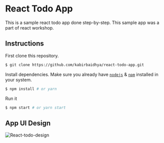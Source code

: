 # React Todo App

This is a sample react todo app done step-by-step.
This sample app was a part of react workshop.


## Instructions

First clone this repository.
```bash
$ git clone https://github.com/kabirbaidhya/react-todo-app.git
```

Install dependencies. Make sure you already have [`nodejs`](https://nodejs.org/en/) & [`npm`](https://www.npmjs.com/) installed in your system.
```bash
$ npm install # or yarn
```

Run it
```bash
$ npm start # or yarn start
```
## App UI Design

![React-todo-design](https://user-images.githubusercontent.com/94952124/143566468-48c06f82-6d0e-427f-ba94-aaef42179170.png)
